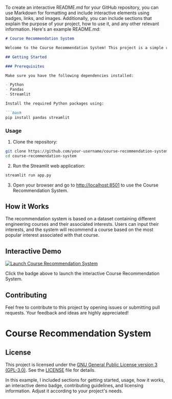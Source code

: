 To create an interactive README.md for your GitHub repository, you can use Markdown for formatting and include interactive elements using badges, links, and images. Additionally, you can include sections that explain the purpose of your project, how to use it, and any other relevant information. Here's an example README.md:

```markdown
# Course Recommendation System

Welcome to the Course Recommendation System! This project is a simple recommendation system for educational courses based on user interests.

## Getting Started

### Prerequisites

Make sure you have the following dependencies installed:

- Python
- Pandas
- Streamlit

Install the required Python packages using:

```bash
pip install pandas streamlit
```

### Usage

1. Clone the repository:

```bash
git clone https://github.com/your-username/course-recommendation-system.git
cd course-recommendation-system
```

2. Run the Streamlit web application:

```bash
streamlit run app.py
```

3. Open your browser and go to [http://localhost:8501](http://localhost:8501) to use the Course Recommendation System.

## How it Works

The recommendation system is based on a dataset containing different engineering courses and their associated interests. Users can input their interests, and the system will recommend a course based on the most popular interest associated with that course.

## Interactive Demo

[![Launch Course Recommendation System](https://img.shields.io/badge/Launch-Recommendation%20System-blue.svg)](http://localhost:8501)

Click the badge above to launch the interactive Course Recommendation System.

## Contributing

Feel free to contribute to this project by opening issues or submitting pull requests. Your feedback and ideas are highly appreciated!

# Course Recommendation System


## License

This project is licensed under the [GNU General Public License version 3 (GPL-3.0)](LICENSE). See the [LICENSE](LICENSE) file for details.


In this example, I included sections for getting started, usage, how it works, an interactive demo badge, contributing guidelines, and licensing information. Adjust it according to your project's needs.
